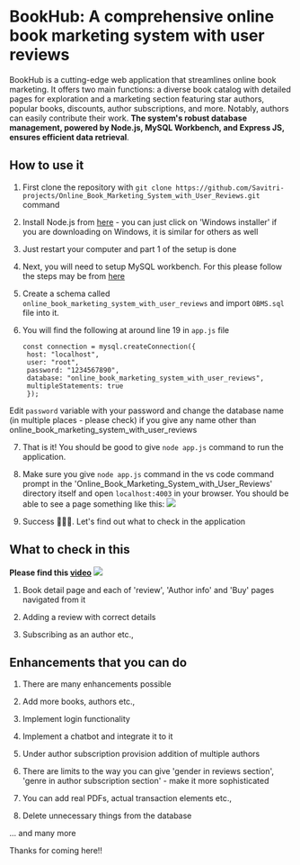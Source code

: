 
# BookHub: A comprehensive online book marketing system with user reviews

BookHub is a cutting-edge web application that streamlines online book marketing. It offers two main functions: a diverse book catalog with detailed pages for exploration and a marketing section featuring star authors, popular books, discounts, author subscriptions, and more. Notably, authors can easily contribute their work. **The system's robust database management, powered by Node.js, MySQL Workbench, and Express JS, ensures efficient data retrieval**. 


## How to use it

1. First clone the repository with 
`git clone https://github.com/Savitri-projects/Online_Book_Marketing_System_with_User_Reviews.git` command

2. Install Node.js from [here](https://nodejs.org/en/download) - you can just click on 'Windows installer' if you are downloading on Windows, it is similar for others as well

3. Just restart your computer and part 1 of the setup is done

4. Next, you will need to setup MySQL workbench. For this please follow the steps may be from [here](https://www.simplilearn.com/tutorials/mysql-tutorial/mysql-workbench-installation)

5. Create a schema called `online_book_marketing_system_with_user_reviews` and import `OBMS.sql` file into it.

6. You will find the following at around line 19 in `app.js` file
   ```
   const connection = mysql.createConnection({
    host: "localhost",
    user: "root",
    password: "1234567890",
    database: "online_book_marketing_system_with_user_reviews",
    multipleStatements: true
    });
Edit `password` variable with your password and change the database name (in multiple places - please check) if you give any name other than online_book_marketing_system_with_user_reviews

7. That is it! You should be good to give `node app.js` command to run the application.

8. Make sure you give `node app.js` command in the vs code command prompt in the 'Online_Book_Marketing_System_with_User_Reviews' directory itself and open `localhost:4003` in your browser. You should be able to see a page something like this: 
![](https://i.postimg.cc/ZY9dFdBf/image.png)

9. Success 🥳🥳🥳. Let's find out what to check in the application

## What to check in this

**Please find this [video](https://drive.google.com/file/d/1FioNcQkGKorypQKUB3dOgyu-MUF-Yhmo/view?usp=drive_link)**
![](https://i.postimg.cc/NGVMxsWB/image.png)
1. Book detail page and each of 'review', 'Author info' and 'Buy' pages navigated from it

2. Adding a review with correct details

3. Subscribing as an author etc.,

## Enhancements that you can do

1. There are many enhancements possible

2. Add more books, authors etc.,

3. Implement login functionality

4. Implement a chatbot and integrate it to it

5. Under author subscription provision addition of multiple authors

6. There are limits to the way you can give 'gender in reviews section', 'genre in author subscription section' - make it more sophisticated

7. You can add real PDFs, actual transaction elements etc.,

8. Delete unnecessary things from the database

... and many more

Thanks for coming here!!
